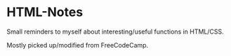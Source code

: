 # HTML-Notes
Small reminders to myself about interesting/useful functions in HTML/CSS.

Mostly picked up/modified from FreeCodeCamp.
